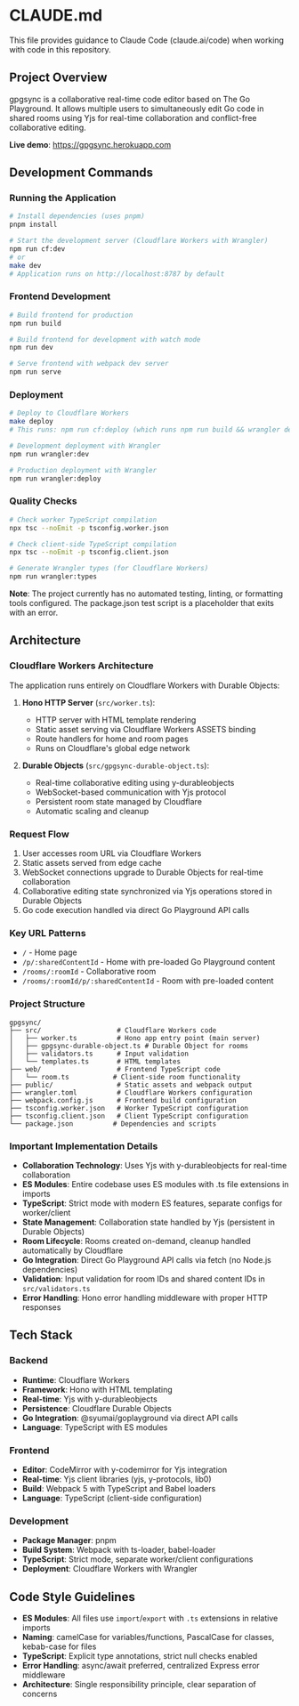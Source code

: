 # CLAUDE.md

This file provides guidance to Claude Code (claude.ai/code) when working with code in this repository.

## Project Overview

gpgsync is a collaborative real-time code editor based on The Go Playground. It allows multiple users to simultaneously edit Go code in shared rooms using Yjs for real-time collaboration and conflict-free collaborative editing.

**Live demo**: https://gpgsync.herokuapp.com

## Development Commands

### Running the Application
```bash
# Install dependencies (uses pnpm)
pnpm install

# Start the development server (Cloudflare Workers with Wrangler)
npm run cf:dev
# or
make dev
# Application runs on http://localhost:8787 by default
```

### Frontend Development
```bash
# Build frontend for production
npm run build

# Build frontend for development with watch mode
npm run dev

# Serve frontend with webpack dev server
npm run serve
```

### Deployment
```bash
# Deploy to Cloudflare Workers
make deploy
# This runs: npm run cf:deploy (which runs npm run build && wrangler deploy)

# Development deployment with Wrangler
npm run wrangler:dev

# Production deployment with Wrangler
npm run wrangler:deploy
```

### Quality Checks
```bash
# Check worker TypeScript compilation
npx tsc --noEmit -p tsconfig.worker.json

# Check client-side TypeScript compilation  
npx tsc --noEmit -p tsconfig.client.json

# Generate Wrangler types (for Cloudflare Workers)
npm run wrangler:types
```

**Note**: The project currently has no automated testing, linting, or formatting tools configured. The package.json test script is a placeholder that exits with an error.

## Architecture

### Cloudflare Workers Architecture
The application runs entirely on Cloudflare Workers with Durable Objects:

1. **Hono HTTP Server** (`src/worker.ts`):
   - HTTP server with HTML template rendering
   - Static asset serving via Cloudflare Workers ASSETS binding
   - Route handlers for home and room pages
   - Runs on Cloudflare's global edge network

2. **Durable Objects** (`src/gpgsync-durable-object.ts`):
   - Real-time collaborative editing using y-durableobjects
   - WebSocket-based communication with Yjs protocol
   - Persistent room state managed by Cloudflare
   - Automatic scaling and cleanup

### Request Flow
1. User accesses room URL via Cloudflare Workers
2. Static assets served from edge cache
3. WebSocket connections upgrade to Durable Objects for real-time collaboration
4. Collaborative editing state synchronized via Yjs operations stored in Durable Objects
5. Go code execution handled via direct Go Playground API calls

### Key URL Patterns
- `/` - Home page
- `/p/:sharedContentId` - Home with pre-loaded Go Playground content
- `/rooms/:roomId` - Collaborative room
- `/rooms/:roomId/p/:sharedContentId` - Room with pre-loaded content

### Project Structure
```
gpgsync/
├── src/                   # Cloudflare Workers code
│   ├── worker.ts          # Hono app entry point (main server)
│   ├── gpgsync-durable-object.ts # Durable Object for rooms
│   ├── validators.ts      # Input validation
│   └── templates.ts       # HTML templates
├── web/                   # Frontend TypeScript code
│   └── room.ts           # Client-side room functionality
├── public/                # Static assets and webpack output
├── wrangler.toml          # Cloudflare Workers configuration
├── webpack.config.js      # Frontend build configuration
├── tsconfig.worker.json   # Worker TypeScript configuration
├── tsconfig.client.json   # Client TypeScript configuration
└── package.json          # Dependencies and scripts
```

### Important Implementation Details

- **Collaboration Technology**: Uses Yjs with y-durableobjects for real-time collaboration
- **ES Modules**: Entire codebase uses ES modules with .ts file extensions in imports
- **TypeScript**: Strict mode with modern ES features, separate configs for worker/client
- **State Management**: Collaboration state handled by Yjs (persistent in Durable Objects)
- **Room Lifecycle**: Rooms created on-demand, cleanup handled automatically by Cloudflare
- **Go Integration**: Direct Go Playground API calls via fetch (no Node.js dependencies)
- **Validation**: Input validation for room IDs and shared content IDs in `src/validators.ts`
- **Error Handling**: Hono error handling middleware with proper HTTP responses

## Tech Stack

### Backend
- **Runtime**: Cloudflare Workers
- **Framework**: Hono with HTML templating
- **Real-time**: Yjs with y-durableobjects
- **Persistence**: Cloudflare Durable Objects
- **Go Integration**: @syumai/goplayground via direct API calls
- **Language**: TypeScript with ES modules

### Frontend  
- **Editor**: CodeMirror with y-codemirror for Yjs integration
- **Real-time**: Yjs client libraries (yjs, y-protocols, lib0)
- **Build**: Webpack 5 with TypeScript and Babel loaders
- **Language**: TypeScript (client-side configuration)

### Development
- **Package Manager**: pnpm
- **Build System**: Webpack with ts-loader, babel-loader
- **TypeScript**: Strict mode, separate worker/client configurations
- **Deployment**: Cloudflare Workers with Wrangler

## Code Style Guidelines

- **ES Modules**: All files use `import`/`export` with `.ts` extensions in relative imports
- **Naming**: camelCase for variables/functions, PascalCase for classes, kebab-case for files
- **TypeScript**: Explicit type annotations, strict null checks enabled
- **Error Handling**: async/await preferred, centralized Express error middleware
- **Architecture**: Single responsibility principle, clear separation of concerns